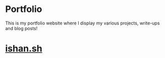 # Portfolio
This is my portfolio website where I display my various projects, write-ups and blog posts!

# [ishan.sh](ishan.sh)
